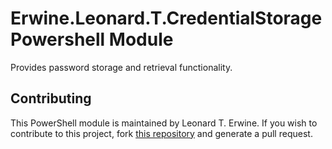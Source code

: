 # Erwine.Leonard.T.CredentialStorage Powershell Module

Provides password storage and retrieval functionality.

## Contributing

This PowerShell module is maintained by Leonard T. Erwine. If you wish to contribute to this project, fork [this repository](https://github.com/lerwine/PowerShell-Modules) and generate a pull request.
